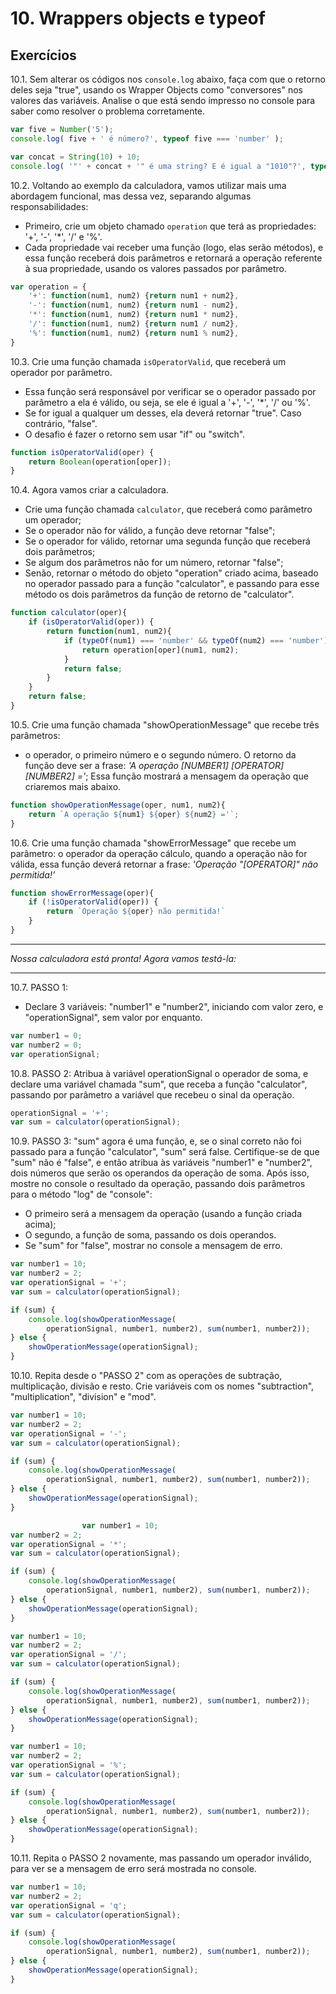 # 10. Wrappers objects e typeof

## Exercícios

10.1. Sem alterar os códigos nos `console.log` abaixo, faça com que o retorno
deles seja "true", usando os Wrapper Objects como "conversores" nos valores
das variáveis. Analise o que está sendo impresso no console para saber como
resolver o problema corretamente.

```js
var five = Number('5');
console.log( five + ' é número?', typeof five === 'number' );

var concat = String(10) + 10;
console.log( '"' + concat + '" é uma string? E é igual a "1010"?', typeof concat === 'string' );
```

10.2. Voltando ao exemplo da calculadora, vamos utilizar mais uma abordagem
funcional, mas dessa vez, separando algumas responsabilidades:
- Primeiro, crie um objeto chamado `operation` que terá as propriedades:
'+', '-', '*', '/' e '%'.
- Cada propriedade vai receber uma função (logo, elas serão métodos), e essa
função receberá dois parâmetros e retornará a operação referente à sua
propriedade, usando os valores passados por parâmetro.

```js
var operation = {
    '+': function(num1, num2) {return num1 + num2},
    '-': function(num1, num2) {return num1 - num2},
    '*': function(num1, num2) {return num1 * num2},
    '/': function(num1, num2) {return num1 / num2},
    '%': function(num1, num2) {return num1 % num2},
}
```

10.3. Crie uma função chamada `isOperatorValid`, que receberá um operador por
parâmetro.
- Essa função será responsável por verificar se o operador passado por
parâmetro a ela é válido, ou seja, se ele é igual a '+', '-', '*', '/' ou
'%'.
- Se for igual a qualquer um desses, ela deverá retornar "true".
Caso contrário, "false".
- O desafio é fazer o retorno sem usar "if" ou "switch".

```js
function isOperatorValid(oper) {
    return Boolean(operation[oper]);
}
```

10.4. Agora vamos criar a calculadora.
- Crie uma função chamada `calculator`, que receberá como parâmetro um
operador;
- Se o operador não for válido, a função deve retornar "false";
- Se o operador for válido, retornar uma segunda função que receberá dois
parâmetros;
- Se algum dos parâmetros não for um número, retornar "false";
- Senão, retornar o método do objeto "operation" criado acima, baseado no
operador passado para a função "calculator", e passando para esse método
os dois parâmetros da função de retorno de "calculator".

```js
function calculator(oper){
    if (isOperatorValid(oper)) {
        return function(num1, num2){
            if (typeOf(num1) === 'number' && typeOf(num2) === 'number'){
                return operation[oper](num1, num2);
            }
            return false;
        }
    }
    return false;
}
```

10.5. Crie uma função chamada "showOperationMessage" que recebe três parâmetros:
- o operador, o primeiro número e o segundo número. O retorno da função
deve ser a frase: _'A operação [NUMBER1] [OPERATOR] [NUMBER2] ='_;
Essa função mostrará a mensagem da operação que criaremos mais abaixo.

```js
function showOperationMessage(oper, num1, num2){
    return `A operação ${num1} ${oper} ${num2} ='`;
}
```

10.6. Crie uma função chamada "showErrorMessage" que recebe um parâmetro: o
operador da operação cálculo, quando a operação não for válida, essa função deverá retornar a frase: _'Operação "[OPERATOR]" não permitida!'_

```js
function showErrorMessage(oper){
    if (!isOperatorValid(oper)) {
        return `Operação ${oper} não permitida!`
    }
}
```
---

_Nossa calculadora está pronta! Agora vamos testá-la:_

---

10.7. PASSO 1:
- Declare 3 variáveis: "number1" e "number2", iniciando com valor zero, e
"operationSignal", sem valor por enquanto.

```js
var number1 = 0;
var number2 = 0;
var operationSignal;
```

10.8. PASSO 2:
Atribua à variável operationSignal o operador de soma, e declare uma
variável chamada "sum", que receba a função "calculator", passando por
parâmetro a variável que recebeu o sinal da operação.

```js
operationSignal = '+';
var sum = calculator(operationSignal);
```

10.9. PASSO 3:
"sum" agora é uma função, e, se o sinal correto não foi passado para a
função "calculator", "sum" será false. Certifique-se de que "sum" não é
"false", e então atribua às variáveis "number1" e "number2", dois números
que serão os operandos da operação de soma.
Após isso, mostre no console o resultado da operação, passando dois
parâmetros para o método "log" de "console":
- O primeiro será a mensagem da operação (usando a função criada acima);
- O segundo, a função de soma, passando os dois operandos.
- Se "sum" for "false", mostrar no console a mensagem de erro.

```js
var number1 = 10;
var number2 = 2;
var operationSignal = '+';
var sum = calculator(operationSignal);

if (sum) {
    console.log(showOperationMessage(
        operationSignal, number1, number2), sum(number1, number2));
} else {
    showOperationMessage(operationSignal);
}
```

10.10. Repita desde o "PASSO 2" com as operações de subtração, multiplicação,
divisão e resto. Crie variáveis com os nomes "subtraction",
"multiplication", "division" e "mod".

```js
var number1 = 10;
var number2 = 2;
var operationSignal = '-';
var sum = calculator(operationSignal);

if (sum) {
    console.log(showOperationMessage(
        operationSignal, number1, number2), sum(number1, number2)); 
} else {
    showOperationMessage(operationSignal);
}

                var number1 = 10;
var number2 = 2;
var operationSignal = '*';
var sum = calculator(operationSignal);

if (sum) {
    console.log(showOperationMessage(
        operationSignal, number1, number2), sum(number1, number2)); 
} else {
    showOperationMessage(operationSignal);
}

var number1 = 10;
var number2 = 2;
var operationSignal = '/';
var sum = calculator(operationSignal);

if (sum) {
    console.log(showOperationMessage(
        operationSignal, number1, number2), sum(number1, number2)); 
} else {
    showOperationMessage(operationSignal);
}

var number1 = 10;
var number2 = 2;
var operationSignal = '%';
var sum = calculator(operationSignal);

if (sum) {
    console.log(showOperationMessage(
        operationSignal, number1, number2), sum(number1, number2)); 
} else {
    showOperationMessage(operationSignal);
}
```

10.11. Repita o PASSO 2 novamente, mas passando um operador inválido, para ver se a mensagem de erro será mostrada no console.

```js
var number1 = 10;
var number2 = 2;
var operationSignal = 'q';
var sum = calculator(operationSignal);

if (sum) {
    console.log(showOperationMessage(
        operationSignal, number1, number2), sum(number1, number2)); 
} else {
    showOperationMessage(operationSignal);
}       
```
